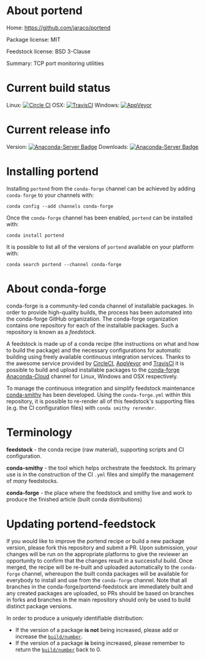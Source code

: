 About portend
=============

Home: https://github.com/jaraco/portend

Package license: MIT

Feedstock license: BSD 3-Clause

Summary: TCP port monitoring utilities



Current build status
====================

Linux: [![Circle CI](https://circleci.com/gh/conda-forge/portend-feedstock.svg?style=shield)](https://circleci.com/gh/conda-forge/portend-feedstock)
OSX: [![TravisCI](https://travis-ci.org/conda-forge/portend-feedstock.svg?branch=master)](https://travis-ci.org/conda-forge/portend-feedstock)
Windows: [![AppVeyor](https://ci.appveyor.com/api/projects/status/github/conda-forge/portend-feedstock?svg=True)](https://ci.appveyor.com/project/conda-forge/portend-feedstock/branch/master)

Current release info
====================
Version: [![Anaconda-Server Badge](https://anaconda.org/conda-forge/portend/badges/version.svg)](https://anaconda.org/conda-forge/portend)
Downloads: [![Anaconda-Server Badge](https://anaconda.org/conda-forge/portend/badges/downloads.svg)](https://anaconda.org/conda-forge/portend)

Installing portend
==================

Installing `portend` from the `conda-forge` channel can be achieved by adding `conda-forge` to your channels with:

```
conda config --add channels conda-forge
```

Once the `conda-forge` channel has been enabled, `portend` can be installed with:

```
conda install portend
```

It is possible to list all of the versions of `portend` available on your platform with:

```
conda search portend --channel conda-forge
```


About conda-forge
=================

conda-forge is a community-led conda channel of installable packages.
In order to provide high-quality builds, the process has been automated into the
conda-forge GitHub organization. The conda-forge organization contains one repository
for each of the installable packages. Such a repository is known as a *feedstock*.

A feedstock is made up of a conda recipe (the instructions on what and how to build
the package) and the necessary configurations for automatic building using freely
available continuous integration services. Thanks to the awesome service provided by
[CircleCI](https://circleci.com/), [AppVeyor](http://www.appveyor.com/)
and [TravisCI](https://travis-ci.org/) it is possible to build and upload installable
packages to the [conda-forge](https://anaconda.org/conda-forge)
[Anaconda-Cloud](http://docs.anaconda.org/) channel for Linux, Windows and OSX respectively.

To manage the continuous integration and simplify feedstock maintenance
[conda-smithy](http://github.com/conda-forge/conda-smithy) has been developed.
Using the ``conda-forge.yml`` within this repository, it is possible to re-render all of
this feedstock's supporting files (e.g. the CI configuration files) with ``conda smithy rerender``.


Terminology
===========

**feedstock** - the conda recipe (raw material), supporting scripts and CI configuration.

**conda-smithy** - the tool which helps orchestrate the feedstock.
                   Its primary use is in the construction of the CI ``.yml`` files
                   and simplify the management of *many* feedstocks.

**conda-forge** - the place where the feedstock and smithy live and work to
                  produce the finished article (built conda distributions)


Updating portend-feedstock
==========================

If you would like to improve the portend recipe or build a new
package version, please fork this repository and submit a PR. Upon submission,
your changes will be run on the appropriate platforms to give the reviewer an
opportunity to confirm that the changes result in a successful build. Once
merged, the recipe will be re-built and uploaded automatically to the
`conda-forge` channel, whereupon the built conda packages will be available for
everybody to install and use from the `conda-forge` channel.
Note that all branches in the conda-forge/portend-feedstock are
immediately built and any created packages are uploaded, so PRs should be based
on branches in forks and branches in the main repository should only be used to
build distinct package versions.

In order to produce a uniquely identifiable distribution:
 * If the version of a package **is not** being increased, please add or increase
   the [``build/number``](http://conda.pydata.org/docs/building/meta-yaml.html#build-number-and-string).
 * If the version of a package **is** being increased, please remember to return
   the [``build/number``](http://conda.pydata.org/docs/building/meta-yaml.html#build-number-and-string)
   back to 0.
